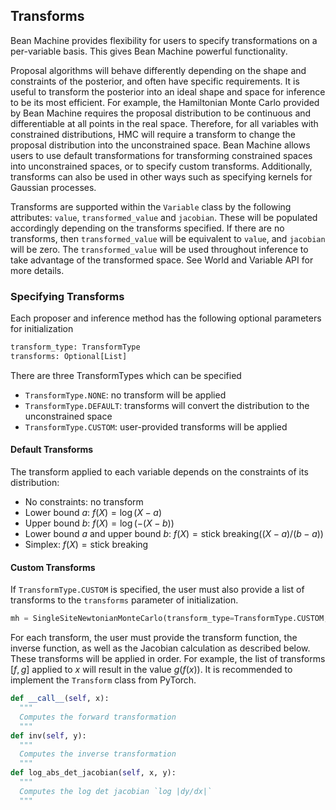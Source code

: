 ## Transforms

Bean Machine provides flexibility for users to specify transformations on a per-variable basis. This gives Bean Machine powerful functionality.

Proposal algorithms will behave differently depending on the shape and constraints of the posterior, and often have specific requirements. It is useful to transform the posterior into an ideal shape and space for inference to be its most efficient. For example, the Hamiltonian Monte Carlo provided by Bean Machine requires the proposal distribution to be continuous and differentiable at all points in the real space. Therefore, for all variables with constrained distributions, HMC will require a transform to change the proposal distribution into the unconstrained space. Bean Machine allows users to use default transformations for transforming constrained spaces into unconstrained spaces, or to specify custom transforms. Additionally, transforms can also be used in other ways such as specifying kernels for Gaussian processes.

Transforms are supported within the `Variable` class by the following attributes: `value`, `transformed_value` and `jacobian`. These will be populated accordingly depending on the transforms specified. If there are no transforms, then `transformed_value` will be equivalent to `value`, and `jacobian` will be zero. The `transformed_value` will be used throughout inference to take advantage of the transformed space. See World and Variable API for more details.

### Specifying Transforms
Each proposer and inference method has the following optional parameters for initialization
```py
transform_type: TransformType
transforms: Optional[List]
```

There are three TransformTypes which can be specified
* `TransformType.NONE`: no transform will be applied
* `TransformType.DEFAULT`: transforms will convert the distribution to the unconstrained space
* `TransformType.CUSTOM`: user-provided transforms will be applied

#### Default Transforms

The transform applied to each variable depends on the constraints of its distribution:

* No constraints: no transform
* Lower bound $a$: $f(X) = \log(X - a)$
* Upper bound $b$: $f(X) = \log(-(X - b))$
* Lower bound $a$ and upper bound $b$: $f(X) = \text{stick breaking}((X - a) / (b - a))$
* Simplex: $f(X) = \text{stick breaking}$

#### Custom Transforms
If `TransformType.CUSTOM` is specified, the user must also provide a list of transforms to the `transforms` parameter of initialization.
```py
mh = SingleSiteNewtonianMonteCarlo(transform_type=TransformType.CUSTOM, transforms=[AffineTransform(2.0, 1.0)])
```
For each transform, the user must provide the transform function, the inverse function, as well as the Jacobian calculation as described below. These transforms will be applied in order. For example, the list of transforms $[f, g]$ applied to $x$ will result in the value $g(f(x))$. It is recommended to implement the `Transform` class from PyTorch.
```py
def __call__(self, x):
  """
  Computes the forward transformation
  """
def inv(self, y):
  """
  Computes the inverse transformation
  """
def log_abs_det_jacobian(self, x, y):
  """
  Computes the log det jacobian `log |dy/dx|`
  """
```
